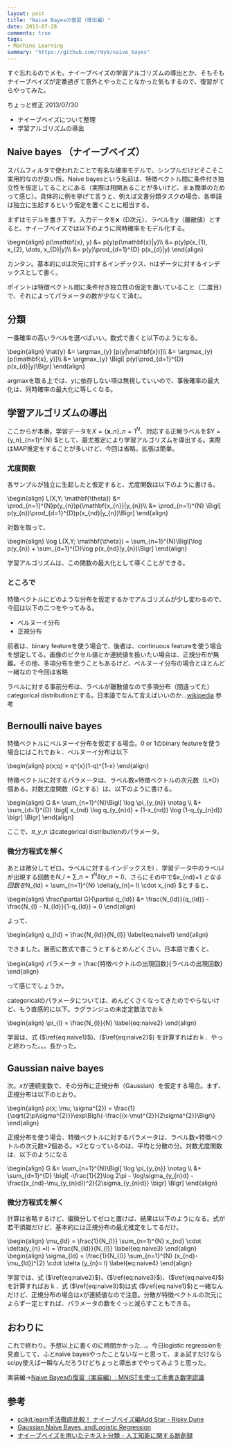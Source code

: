 ```yaml
---
layout: post
title: "Naive Bayesの復習（導出編）"
date: 2013-07-28
comments: true
tags:
- Machine Learning
summary: "https://github.com/r9y9/naive_bayes"
---
```


すぐ忘れるのでメモ。ナイーブベイズの学習アルゴリズムの導出とか、そもそもナイーブベイズが定番過ぎて意外とやったことなかった気もするので、復習がてらやってみた。

ちょっと修正 2013/07/30

- ナイーブベイズについて整理
- 学習アルゴリズムの導出


## Naive bayes （ナイーブベイズ）

スパムフィルタで使われたことで有名な確率モデルで、シンプルだけどそこそこ実用的なのが良い所。Naive bayesという名前は、特徴ベクトル間に条件付き独立性を仮定してることにある（実際は相関あることが多いけど、まぁ簡単のためって感じ）。具体的に例を挙げて言うと、例えば文書分類タスクの場合、各単語は独立に生起するという仮定を置くことに相当する。

まずはモデルを書き下す。入力データを$\mathbf{x}$（D次元）、ラベルを$y$（離散値）とすると、ナイーブベイズでは以下のように同時確率をモデル化する。

<div>
\begin{align}
p(\mathbf{x}, y) &= p(y)p(\mathbf{x}|y)\\
&= p(y)p(x_{1}, x_{2}, \dots, x_{D}|y)\\
&= p(y)\prod_{d=1}^{D} p(x_{d}|y)
\end{align}
</div>

カンタン。基本的にdは次元に対するインデックス、nはデータに対するインデックスとして書く。

ポイントは特徴ベクトル間に条件付き独立性の仮定を置いていること（二度目）で、それによってパラメータの数が少なくて済む。

## 分類

一番確率の高いラベルを選べばいい。数式で書くと以下のようになる。

<div>
\begin{align}
\hat{y} &= \argmax_{y} [p(y|\mathbf{x})]\\
 &= \argmax_{y} [p(\mathbf{x}, y)]\\
 &= \argmax_{y} \Bigl[ p(y)\prod_{d=1}^{D} p(x_{d}|y)\Bigr]
\end{align}
</div>

argmaxを取る上では、$y$に依存しない項は無視していいので、事後確率の最大化は、同時確率の最大化に等しくなる。

## 学習アルゴリズムの導出

ここからが本番。学習データを$X = \{\mathbf{x}\_{n}\}\_{n=1}^{N}$、対応する正解ラベルを$Y = \{y_n\}\_{n=1}^{N} $として、最尤推定により学習アルゴリズムを導出する。実際はMAP推定をすることが多いけど、今回は省略。拡張は簡単。

### 尤度関数

各サンプルが独立に生起したと仮定すると、尤度関数は以下のように書ける。

<div>
\begin{align}
L(X,Y; \mathbf{\theta}) &= \prod_{n=1}^{N}p(y_{n})p(\mathbf{x_{n}}|y_{n})\\
&= \prod_{n=1}^{N} \Bigl[ p(y_{n})\prod_{d=1}^{D}p(x_{nd}|y_{n})\Bigr]
\end{align}
</div>

対数を取って、

<div>
\begin{align}
\log L(X,Y; \mathbf{\theta}) =  \sum_{n=1}^{N}\Bigl[\log p(y_{n}) + \sum_{d=1}^{D}\log p(x_{nd}|y_{n})\Bigr]
\end{align}
</div>

学習アルゴリズムは、この関数の最大化として導くことができる。

### ところで

特徴ベクトルにどのような分布を仮定するかでアルゴリズムが少し変わるので、今回は以下の二つをやってみる。

- ベルヌーイ分布
- 正規分布

前者は、binary featureを使う場合で、後者は、continuous featureを使う場合を想定してる。画像のピクセル値とか連続値を扱いたい場合は、正規分布が無難。その他、多項分布を使うこともあるけど、ベルヌーイ分布の場合とほとんど一緒なので今回は省略

ラベルに対する事前分布は、ラベルが離散値なので多項分布（間違ってた）categorical distributionとする。日本語でなんて言えばいいのか…[wikipedia](http://en.wikipedia.org/wiki/Categorical_distribution) 参考

## Bernoulli naive bayes

特徴ベクトルにベルヌーイ分布を仮定する場合。0 or 1のbinary featureを使う場合にはこれでおｋ．ベルヌーイ分布は以下

<div>
\begin{align}
p(x;q) = q^{x}(1-q)^{1-x}
\end{align}
</div>

特徴ベクトルに対するパラメータは、ラベル数×特徴ベクトルの次元数（L×D）個ある。対数尤度関数（Gとする）は、以下のように書ける。

<div>
\begin{align}
G &=  \sum_{n=1}^{N}\Bigl[ \log \pi_{y_{n}} \notag \\
 &+ \sum_{d=1}^{D} \bigl[ x_{nd} \log q_{y_{n}d} + (1-x_{nd}) \log (1-q_{y_{n}d}) \bigr] \Bigr]
\end{align}
</div>

ここで、$\pi\_{y\_{n}}$ はcategorical distributionのパラメータ。

### 微分方程式を解く

あとは微分してゼロ。ラベルに対するインデックスをl 、学習データ中のラベルlが出現する回数を$N\_{l} = \sum\_{n=1}^{N} \delta(y\_{n}= l)$、さらにその中で$x\_{nd}=1 $となる回数を$N\_{ld} = \sum\_{n=1}^{N} \delta(y\_{n}= l) \cdot x\_{nd} $とすると、

<div>
\begin{align}
\frac{\partial G}{\partial q_{ld}} &= \frac{N_{ld}}{q_{ld}} - \frac{N_{l} - N_{ld}}{1-q_{ld}}  = 0
\end{align}
</div>

よって、

<div>
\begin{align}
q_{ld} = \frac{N_{ld}}{N_{l}} \label{eq:naive1}
\end{align}
</div>

できました。厳密に数式で書こうとするとめんどくさい。日本語で書くと、

<div>
\begin{align}
パラメータ = \frac{特徴ベクトルの出現回数}{ラベルの出現回数}
\end{align}
</div>

って感じでしょうか。

categoricalのパラメータについては、めんどくさくなってきたのでやらないけど、もう直感的に以下。ラグランジュの未定定数法でおｋ

<div>
\begin{align}
\pi_{l} = \frac{N_{l}}{N} \label{eq:naive2}
\end{align}
</div>

学習は、式 ($\ref{eq:naive1}$)、($\ref{eq:naive2}$) を計算すればおｋ．やっと終わった。。。長かった。

## Gaussian naive bayes

次。$x$が連続変数で、その分布に正規分布（Gaussian）を仮定する場合。まず、正規分布は以下のとおり。

<div>
\begin{align}
p(x; \mu, \sigma^{2}) = \frac{1}{\sqrt{2\pi\sigma^{2}}}\exp\Bigl\{-\frac{(x-\mu)^{2}}{2\sigma^{2}}\Bigr\}
\end{align}
</div>

正規分布を使う場合、特徴ベクトルに対するパラメータは、ラベル数×特徴ベクトルの次元数×2個ある。×2となっているのは、平均と分散の分。対数尤度関数は、以下のようになる

<div>
\begin{align}
G &=  \sum_{n=1}^{N}\Bigl[ \log \pi_{y_{n}} \notag \\
 &+ \sum_{d=1}^{D} \bigl[ -\frac{1}{2}\log 2\pi - \log\sigma_{y_{n}d} -  \frac{(x_{nd}-\mu_{y_{n}d})^2}{2\sigma_{y_{n}d}} \bigr] \Bigr]
\end{align}
</div>

### 微分方程式を解く

計算は省略するけど、偏微分してゼロと置けば、結果は以下のようになる。式が若干煩雑だけど、基本的には正規分布の最尤推定をしてるだけ。

<div>
\begin{align}
\mu_{ld} = \frac{1}{N_{l}} \sum_{n=1}^{N} x_{nd} \cdot \delta(y_{n} =l) = \frac{N_{ld}}{N_{l}} \label{eq:naive3}
\end{align}
</div>

<div>
\begin{align}
\sigma_{ld} = \frac{1}{N_{l}} \sum_{n=1}^{N} (x_{nd}-\mu_{ld})^{2} \cdot \delta (y_{n}= l) \label{eq:naive4}
\end{align}
</div>

学習では、式 ($\ref{eq:naive2}$)、($\ref{eq:naive3}$)、($\ref{eq:naive4}$)を計算すればおｋ．式 ($\ref{eq:naive3}$)は式 ($\ref{eq:naive1}$)と一緒なんだけど、正規分布の場合はxが連続値なので注意。分散が特徴ベクトルの次元によらず一定とすれば、パラメータの数をぐっと減らすこともできる。

## おわりに

これで終わり。予想以上に書くのに時間かかった…。今日logistic regressionを見直してて、ふとnaive bayesやったことないなーと思って、まぁ試すだけならscipy使えば一瞬なんだろうけどちょっと導出までやってみようと思った。

実装編→[Naive Bayesの復習（実装編）: MNISTを使って手書き数字認識](http://r9y9.github.io/blog/2013/08/06/naive-bayes-mnist/)

## 参考

- [scikit.learn手法徹底比較！ ナイーブベイズ編Add Star - Risky Dune](http://d.hatena.ne.jp/saket/20130212/1360678478)
- [Gaussian Naïve Bayes, andLogistic Regression](http://www.cs.cmu.edu/~epxing/Class/10701-10s/Lecture/lecture5.pdf)
- [ナイーブベイズを用いたテキスト分類 - 人工知能に関する断創録](http://aidiary.hatenablog.com/entry/20100613/1276389337)
